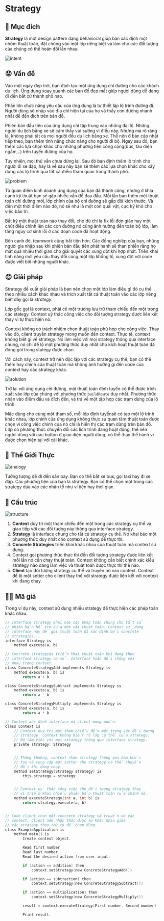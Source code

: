 # Strategy

## 📜 Mục đích

**Strategy** là một design pattern dạng behavioral giúp bạn xác định một nhóm thuật toán, đặt chúng vào một lớp riêng biệt và làm cho các đối tượng của chúng có thể hoán đổi lẫn nhau.

![intent](./assets/intent.png)

## 😟 Vấn đề

Vào một ngày đẹp trời, bạn định tạo một ứng dụng chỉ đường cho các khách du lịch. Ứng dụng xoay quanh các bản đồ đẹp mắt giúp người dùng dễ dàng đi đến bất cứ thành phố nào.

Phần lớn chức năng yêu cầu của ứng dụng là tự thiết lập lộ trình đường đi. Người dùng sẽ nhập vào địa chỉ hiện tại của họ và thấy con đường nhanh nhất để đến đích trên bản đồ.

Phiên bản đầu tiên của ứng dụng chỉ tập trung vào những đại lộ. Những người du lịch bằng xe sẽ cảm thấy vui sướng vì điều này. Nhưng mà rõ ràng là, không phải tất cả mọi người đều du lịch bằng xe. Thế nên ở bản cập nhật tiếp theo, bạn thêm tính năng chức năng cho người đi bộ. Ngay sau đó, bạn thêm các lựa chọn khác cho những phương tiện công cộng(bus, tàu điện ngầm,..) trên tuyến đường của họ.

Tuy nhiên, mọi thứ vẫn chưa dừng lại. Sau đó bạn định thêm lộ trình cho người đi xe đạp, hay là về sau này bạn sẽ thêm các lựa chọn khác cho xây dựng các lộ trình qua tất cả điểm tham quan trong thành phố.

![problem](./assets/problem.png)

Từ quan điểm kinh doanh ứng dụng của bạn đã thành công, nhưng ở khía cạnh kỹ thuật bạn sẽ gặp nhiều vấn đề đau đầu. Mỗi lần bạn thêm một thuật toán chỉ đường mới, lớp chính của bộ chỉ đường sẽ gấp đôi kích thước. Và đến một thời điểm nào đó, nó sẽ như là một con quái vật, cực kỳ khó cho việc bảo trì.

Bất kỳ một thuật toán nào thay đổi, cho dù chỉ là fix lỗi đơn giản hay một chút điều chỉnh lên các con đường nó cũng ảnh hưởng đến toàn bộ lớp, làm tăng nguy cơ sinh lỗi ở các đoạn code đã hoạt động.

Bên cạnh đó, teamwork cũng bất tiện hơn. Các đồng nghiệp của bạn, những người gia nhập sau khi phiên bản đầu tiên phát hành sẽ than phiền rằng họ mất quá nhiều thời gian cho giải quyết các xung đột khi hợp nhất. Triển khai tính năng mới yêu cầu thay đổi cùng một lớp khổng lồ, xung đột với code được viết bởi những người khác.

## 😊 Giải pháp

Strategy đề xuất giải pháp là bạn nên chọn một lớp làm điều gì đó cụ thể theo nhiều cách khác nhau và trích xuất tất cả thuật toán vào các lớp riêng biệt đấy gọi là *strategy*.

Lớp gốc gọi là context, phải có một trường lưu trữ tham chiếu đến một trong các stategy. Context uỷ thác công việc cho đối tượng strategy được liên kết thay vì tự thực hiện nó.

Context không có trách nhiệm chọn thuật toán phù hợp cho công việc. Thay vào đó, client truyền strategy mong muốn đến context. Thực tế, context không biết gì về strategy. Nó làm việc với mọi strategy thông qua interface chung, nó chỉ để lộ một phương thức duy nhất cho kích hoạt thuật toán đã đóng gói trong stategy được chọn.

Với cách này, context trở nên độc lập với các strategy cụ thể, bạn có thể thêm hay chỉnh sửa thuật toán mà không ảnh hưởng gì đến code của context hay các strategy khác.

![solution](./assets/solution.png)

Trở lại với ứng dụng chỉ đường, mội thuật toán định tuyến có thể được trích xuất vào lớp của chúng với phương thức `buildRoute` duy nhất. Phương thức nhận vào điểm đầu và đích đến, và trả về một tập hợp các trạm dừng của lộ trình.

Mặc dùng cho cùng một tham số, mỗi lớp định tuyếnsẽ có tạo một lộ trình khác nhau, lớp chính của ứng dụng không thực sự quan tâm thuật toán được chọn vì công việc chính của nó chỉ là hiển thị các trạm dừng trên bản đồ. Lớp có phương thức chuyển đổi các lich trình đang hoạt động, thế nên người dùng với các button ở giao diện người dùng, có thể thay thế hành vi được chọn hiện tại với cái khác.

## 🚗 Thế Giới Thực

![analogy](./assets/analogy.png)

Tưởng tượng để đi đến sân bay. Bạn có thể bắt xe bus, gọi taxi hay đi xe đập. Các phương tiện của bạn là strategy. Bạn có thể chọn một trong các strategy dựa vào các nhân tố như ví tiền hay thời gian.

## 🏢 Cấu trúc

![structure](./assets/structure.png)

1. **Context** duy trì một tham chiếu đến một trong các strategy cụ thể và giao tiếp với các đối tượng này thông qua interface strategy.
2. **Strategy** là interface chung cho tất cả strategy cụ thể. Nó khai báo một phương thức duy nhất cho context sử dụng để thực thi.
3. **Concrete Strategies** triển khai khác nhau của thuật toán mà context sử dụng.
4. Context gọi phương thức thực thi đến đối tượng strategy được liên kết mỗi lần nó cần chạy thuật toán. Context không cần biết chính xác kiểu strategy nào đang làm việc và thuật toán được thực thi thế nào.
5. **Client** tạo đối tượng strategy cụ thể và truyền nó vào context. Context để lộ một setter cho client thay thế với strategy được liên kết với context khi đang chạy.

## 👨‍💻 Mã giả

Trong ví dụ này, context sử dụng nhiều strategy để thực hiện các phép toán khác nhau.

```c
// Interface strategy khai báo các phép toán chung cho tất cả 
// phiên bản hỗ trợ của một vài thuật toán. Context sử dụng 
// interface này để gọi thuật toán đã xác định bởi concrete
// strategies.
interface Strategy is
    method execute(a, b)

// Concrete strategies triển khai thuật toán khi đang theo
// interface strategy cơ sở. Interface hoán đổi chúng với
// nhau trong context.
class ConcreteStrategyAdd implements Strategy is
    method execute(a, b) is
        return a + b

class ConcreteStrategySubtract implements Strategy is
    method execute(a, b) is
        return a - b

class ConcreteStrategyMultiply implements Strategy is
    method execute(a, b) is
        return a * b

// Context xác định interface mà client mong muốn.
class Context is
    // Context duy trì một tham chiếu đến một trong các đối tượng
    // strategy. Context không biết rõ lớp cụ thể của strategy. 
    // Nó làm việc với mọi strategy thông qua interface strategy.
    private strategy: Strategy


    // Thông thường, context nhận strategy thông qua hàm khởi
    // tạo và cung cập một setter cho strategy có thể chuyển
    // đổi khi đang chạy.
    method setStrategy(Strategy strategy) is
        this.strategy = strategy


    // Context uỷ thác công việc cho đối tượng strategy thay
    // vì triển khai nhiều phiên bản thuật toán của chính nó.
    method executeStrategy(int a, int b) is
        return strategy.execute(a, b)


// Code client chọn một concrete strategy và truyền nó vào 
// context. Client nên nhận thức được sự khác nhau giữa 
// các strategy theo thứ tự để chọn đúng.
class ExampleApplication is
    method main() is
        Create context object.

        Read first number.
        Read last number.
        Read the desired action from user input.

        if (action == addition) then
            context.setStrategy(new ConcreteStrategyAdd())

        if (action == subtraction) then
            context.setStrategy(new ConcreteStrategySubtract())

        if (action == multiplication) then
            context.setStrategy(new ConcreteStrategyMultiply())

        result = context.executeStrategy(First number, Second number)

        Print result.
```
